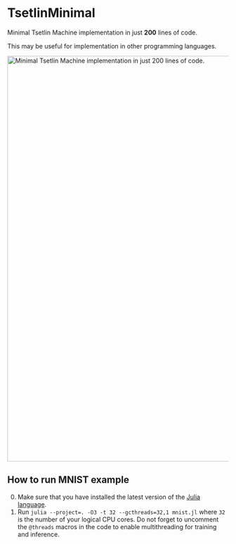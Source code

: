 # TsetlinMinimal
Minimal Tsetlin Machine implementation in just **200** lines of code.

This may be useful for implementation in other programming languages.

<img width="922" alt="Minimal Tsetlin Machine implementation in just 200 lines of code." src="https://github.com/BooBSD/TsetlinMinimal/assets/48304/0d2e1ce4-5129-4901-bffa-7e024c138235">

How to run MNIST example
------------------------

0. Make sure that you have installed the latest version of the [Julia language](https://julialang.org/downloads/).
1. Run `julia --project=. -O3 -t 32 --gcthreads=32,1 mnist.jl` where `32` is the number of your logical CPU cores.
   Do not forget to uncomment the `@threads` macros in the code to enable multithreading for training and inference.
